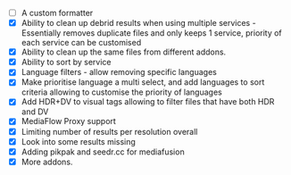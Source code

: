 - [ ] A custom formatter
- [x] Ability to clean up debrid results when using multiple services - Essentially removes duplicate files and only keeps 1 service, priority of each service can be customised 
- [x] Ability to clean up the same files from different addons. 
- [x] Ability to sort by service 
- [x] Language filters - allow removing specific languages
- [x] Make prioritise language a multi select, and add languages to sort criteria allowing to customise the priority of languages
- [x] Add HDR+DV to visual tags allowing to filter files that have both HDR and DV
- [x] MediaFlow Proxy support   
- [x] Limiting number of results per resolution overall
- [x] Look into some results missing 
- [x] Adding pikpak and seedr.cc for mediafusion
- [x] More addons.

